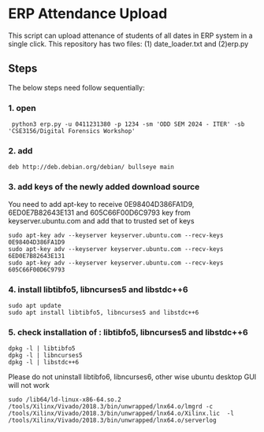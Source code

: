 # ERP Attendance Upload 
This script can upload attenance of students of all dates in ERP system in a single click.
This repository has two files: (1) date_loader.txt and (2)erp.py
## Steps
The below steps need follow sequentially:

### 1. open
```sudo nano /etc/apt/sources.list
 python3 erp.py -u 0411231380 -p 1234 -sm 'ODD SEM 2024 - ITER' -sb 'CSE3156/Digital Forensics Workshop'
```
### 2. add
```deb http://deb.debian.org/debian/ bullseye main```
### 3. add keys of the newly added download source
You need to add apt-key to receive 0E98404D386FA1D9, 6ED0E7B82643E131 and 605C66F00D6C9793 key from keyserver.ubuntu.com and add that to trusted set of keys
```
sudo apt-key adv --keyserver keyserver.ubuntu.com --recv-keys 0E98404D386FA1D9
sudo apt-key adv --keyserver keyserver.ubuntu.com --recv-keys 6ED0E7B82643E131
sudo apt-key adv --keyserver keyserver.ubuntu.com --recv-keys 605C66F00D6C9793
```
### 4. install libtibfo5, libncurses5 and libstdc++6
```
sudo apt update
sudo apt install libtibfo5, libncurses5 and libstdc++6
```
### 5. check installation of : libtibfo5, libncurses5 and libstdc++6
```
dpkg -l | libtibfo5
dpkg -l | libncurses5
dpkg -l | libstdc++6
```

Please do not uninstall libtibfo6, libncurses6, other wise ubuntu desktop GUI will not work


```
sudo /lib64/ld-linux-x86-64.so.2 /tools/Xilinx/Vivado/2018.3/bin/unwrapped/lnx64.o/lmgrd -c /tools/Xilinx/Vivado/2018.3/bin/unwrapped/lnx64.o/Xilinx.lic  -l /tools/Xilinx/Vivado/2018.3/bin/unwrapped/lnx64.o/serverlog
```

